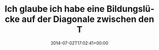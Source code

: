 ---
retweeted: false
source: <a href="http://mvilla.it/fenix" rel="nofollow">Fenix for Android</a>
entities:
  hashtags: []
  symbols: []
  user_mentions: []
  urls: []
display_text_range:
- '0'
- '100'
favorite_count: '2'
id_str: '484381660642033664'
truncated: false
retweet_count: '0'
id: '484381660642033664'
created_at: Wed Jul 02 17:02:41 +0000 2014
favorited: false
full_text: Ich glaube ich habe eine Bildungslücke auf der Diagonale zwischen den Themen
  Doodle &amp; Karlsruhe.
lang: de
tags:
- pesos/twitter
date: '2014-07-02T17:02:41+00:00'
src: https://twitter.com/bascht/status/484381660642033664
original_url: https://twitter.com/bascht/status/484381660642033664
type: twitter_tweet
text: Ich glaube ich habe eine Bildungslücke auf der Diagonale zwischen den Themen
  Doodle &amp; Karlsruhe.
title: Ich glaube ich habe eine Bildungslücke auf der Diagonale zwischen den T

---